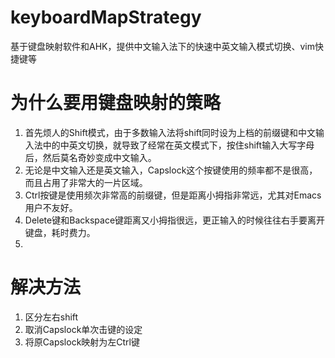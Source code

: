 # keyboardMapStrategy
基于键盘映射软件和AHK，提供中文输入法下的快速中英文输入模式切换、vim快捷键等
# 为什么要用键盘映射的策略
1. 首先烦人的Shift模式，由于多数输入法将shift同时设为上档的前缀键和中文输入法中的中英文切换，就导致了经常在英文模式下，按住shift输入大写字母后，然后莫名奇妙变成中文输入。
2. 无论是中文输入还是英文输入，Capslock这个按键使用的频率都不是很高，而且占用了非常大的一片区域。
3. Ctrl按键是使用频次非常高的前缀键，但是距离小拇指非常远，尤其对Emacs用户不友好。
4. Delete键和Backspace键距离又小拇指很远，更正输入的时候往往右手要离开键盘，耗时费力。
5. 
# 解决方法
1. 区分左右shift
2. 取消Capslock单次击键的设定
3. 将原Capslock映射为左Ctrl键
